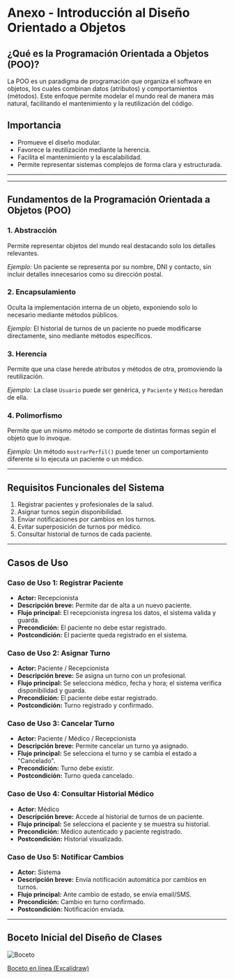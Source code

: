 # Anexo - Introducción al Diseño Orientado a Objetos

## ¿Qué es la Programación Orientada a Objetos (POO)?

La POO es un paradigma de programación que organiza el software en objetos, los cuales combinan datos (atributos) y comportamientos (métodos). Este enfoque permite modelar el mundo real de manera más natural, facilitando el mantenimiento y la reutilización del código.

## Importancia

- Promueve el diseño modular.
- Favorece la reutilización mediante la herencia.
- Facilita el mantenimiento y la escalabilidad.
- Permite representar sistemas complejos de forma clara y estructurada.

---

---

## Fundamentos de la Programación Orientada a Objetos (POO)

### 1. Abstracción

Permite representar objetos del mundo real destacando solo los detalles relevantes.

*Ejemplo:* Un paciente se representa por su nombre, DNI y contacto, sin incluir detalles innecesarios como su dirección postal.

### 2. Encapsulamiento

Oculta la implementación interna de un objeto, exponiendo solo lo necesario mediante métodos públicos.

*Ejemplo:* El historial de turnos de un paciente no puede modificarse directamente, sino mediante métodos específicos.

### 3. Herencia

Permite que una clase herede atributos y métodos de otra, promoviendo la reutilización.

*Ejemplo:* La clase `Usuario` puede ser genérica, y `Paciente` y `Médico` heredan de ella.

### 4. Polimorfismo

Permite que un mismo método se comporte de distintas formas según el objeto que lo invoque.

*Ejemplo:* Un método `mostrarPerfil()` puede tener un comportamiento diferente si lo ejecuta un paciente o un médico.

---

## Requisitos Funcionales del Sistema

1. Registrar pacientes y profesionales de la salud.
2. Asignar turnos según disponibilidad.
3. Enviar notificaciones por cambios en los turnos.
4. Evitar superposición de turnos por médico.
5. Consultar historial de turnos de cada paciente.

---

## Casos de Uso

### Caso de Uso 1: Registrar Paciente

- **Actor:** Recepcionista
- **Descripción breve:** Permite dar de alta a un nuevo paciente.
- **Flujo principal:** El recepcionista ingresa los datos, el sistema valida y guarda.
- **Precondición:** El paciente no debe estar registrado.
- **Postcondición:** El paciente queda registrado en el sistema.

### Caso de Uso 2: Asignar Turno

- **Actor:** Paciente / Recepcionista
- **Descripción breve:** Se asigna un turno con un profesional.
- **Flujo principal:** Se selecciona médico, fecha y hora; el sistema verifica disponibilidad y guarda.
- **Precondición:** El paciente debe estar registrado.
- **Postcondición:** Turno registrado y confirmado.

### Caso de Uso 3: Cancelar Turno

- **Actor:** Paciente / Médico / Recepcionista
- **Descripción breve:** Permite cancelar un turno ya asignado.
- **Flujo principal:** Se selecciona el turno y se cambia el estado a "Cancelado".
- **Precondición:** Turno debe existir.
- **Postcondición:** Turno queda cancelado.

### Caso de Uso 4: Consultar Historial Médico

- **Actor:** Médico
- **Descripción breve:** Accede al historial de turnos de un paciente.
- **Flujo principal:** Se selecciona el paciente y se muestra su historial.
- **Precondición:** Médico autenticado y paciente registrado.
- **Postcondición:** Historial visualizado.

### Caso de Uso 5: Notificar Cambios

- **Actor:** Sistema
- **Descripción breve:** Envía notificación automática por cambios en turnos.
- **Flujo principal:** Ante cambio de estado, se envía email/SMS.
- **Precondición:** Cambio en turno confirmado.
- **Postcondición:** Notificación enviada.

---

## Boceto Inicial del Diseño de Clases

![Boceto](https://github.com/user-attachments/assets/872c14fd-c740-4918-a592-d8b4cf84ee53)

[Boceto en línea (Excalidraw)](https://excalidraw.com/#json=tuIDjson)

